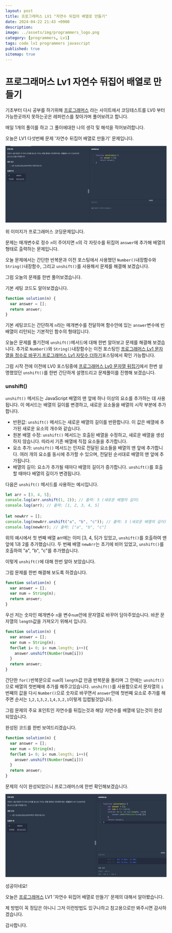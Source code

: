 ```yaml
---
layout: post
title: 프로그래머스 LV1 "자연수 뒤집어 배열로 만들기"
date: 2024-04-22 21:43 +0900
description: 
image: ../assets/img/programmers_logo.png
category: [programmers, Lv1]
tags: code lv1 programmers javascript
published: true
sitemap: true
---
```


# 프로그래머스 Lv1 자연수 뒤집어 배열로 만들기

  기초부터 다시 공부를 하기위해 [프로그래머스](https://programmers.co.kr/) 라는 사이트에서
  코딩테스트를 LV0 부터 가능한곳까지 못하는곳은 레퍼런스를 찾아가며 풀어보려고 합니다.
  
  매일 1개의 풀이를 하고 그 풀이에대한 나의 생각 및 해석을 적어보려합니다.

  오늘은 LV1 다섯번째 문제 '자연수 뒤집어 배열로 만들기' 문제입니다.

  ![프로그래머스 이미지](/assets/img/자연수뒤집어배열로만들기_01.jpg)

  위 이미지가 프로그래머스 코딩문제입니다.
  
  문제는 매개변수로 정수 `n`이 주어지면 `n`의 각 자릿수를 뒤집어 `answer`에 추가해 배열의 형태로 출력하는 문제입니다.

  오늘 문제에서는 간단한 반복문과 이전 포스팅에서 사용했던 `Number()`내장함수와 `String()`내장함수, 그리고 `unshift()`를 사용해서 문제를 해결해 보겠습니다.

  그럼 오늘의 문제를 한번 풀어보겠습니다.

  기본 세팅 코드도 알아보겠습니다.
  
```javascript
function solution(n) {
  var answer = [];
  return answer;
}
```

기본 세팅코드는 간단하게 `n`라는 매개변수를 전달하며 함수안에 있는 `answer`변수에 빈 배열이 리턴되는 기본적인 함수의 형태입니다.

오늘은 문제를 풀기전에 `unshift()`메서드에 대해 한번 알아보고 문제를 해결해 보겠습니다.
추가로 `Number()`와 `String()`내장함수는 이전 포스팅인 [프로그래머스 Lv1 문자열을 정수로 바꾸기](https://spearboy.github.io/posts/programmers_22/),[프로그래머스 Lv1 자릿수 더하기](https://spearboy.github.io/posts/programmers_24/)포스팅에서 확인 가능합니다.

그럼 시작 전에 이전에 LV0 포스팅중에 [프로그래머스 Lv0 문자열 뒤집기](https://spearboy.github.io/posts/programmers_9/)에서 한번 설명했었던 `unshift()`를 한번 간단하게 설명드리고 문제풀이를 진행해 보겠습니다.

### unshift()

`unshift()` 메서드는 JavaScript 배열의 맨 앞에 하나 이상의 요소를 추가하는 데 사용됩니다. 이 메서드는 배열의 길이를 변경하고, 새로운 요소들을 배열의 시작 부분에 추가합니다.
  + 반환값: `unshift()` 메서드는 새로운 배열의 길이를 반환합니다. 이 값은 배열에 추가된 새로운 요소의 개수와 같습니다.
  + 원본 배열 수정: `unshift()` 메서드는 호출된 배열을 수정하고, 새로운 배열을 생성하지 않습니다. 따라서 기존 배열에 직접 요소들을 추가합니다.
  + 요소 추가: `unshift()` 메서드는 인자로 전달된 요소들을 배열의 맨 앞에 추가합니다. 여러 개의 요소를 동시에 추가할 수 있으며, 전달된 순서대로 배열의 맨 앞에 추가됩니다.
  + 배열의 길이: 요소가 추가될 때마다 배열의 길이가 증가합니다. `unshift()`를 호출할 때마다 배열의 길이가 변경됩니다.

다음은 `unshift()` 메서드를 사용하는 예시입니다.
```javascript
let arr = [3, 4, 5];
console.log(arr.unshift(1, 2)); // 출력: 5 (새로운 배열의 길이)
console.log(arr); // 출력: [1, 2, 3, 4, 5]

let newArr = [];
console.log(newArr.unshift("a", "b", "c")); // 출력: 3 (새로운 배열의 길이)
console.log(newArr); // 출력: ["a", "b", "c"]
```

위의 예시에서 첫 번째 배열 arr에는 이미 [3, 4, 5]가 있었고, `unshift()`를 호출하여 맨 앞에 1과 2를 추가했습니다. 두 번째 배열 `newArr`는 초기에 비어 있었고, `unshift()`를 호출하여 "a", "b", "c"를 추가했습니다.

이렇게 `unshift()`에 대해 한번 알아 보았습니다.

그럼 문제를 한번 해결해 보도록 하겠습니다.

```javascript
function solution(n) {
  var answer = [];
  var num = String(n);
  return answer;
}
```

우선 저는 숫자인 매개변수 `n`을 변수`num`안에 문자열로 바꾸어 담아주었습니다. 바꾼 문자열의 `length`값을 가져오기 위해서 입니다.

```javascript
function solution(n) {
  var answer = [];
  var num = String(n);
  for(let i= 0; i< num.length; i++){
    answer.unshift(Number(num[i]))
  }
  return answer;
}
```

간단한 `for()`반복문으로 `num`의 `length`값 만큼 반복문을 돌리며 그 안에는 `unshift()`으로 배열의 첫번째에 추가를 해주고있습니다. `unshift()`를 사용함으로서 문자열의 `i`번째의 값을 다시 `Number()`으로 숫자로 바꾸면서 `answer`안에 첫번째 요소로 추가를 해주면 순서는 `1`,`2,1`,`3,2,1`,`4,3,2,1`이렇게 입렵될것입니다.

그럼 문제의 주요 포인트인 자연수를 뒤집는것과 해당 자연수를 배열에 담는것이 완성 되었습니다.

완성된 코드를 한번 보여드리겠습니다.

```javascript
function solution(n) {
  var answer = [];
  var num = String(n);
  for(let i= 0; i< num.length; i++){
    answer.unshift(Number(num[i]))
  }
  return answer;
}
```

문제의 식이 완성되었으니 프로그래머스에 한번 확인해보겠습니다.

![프로그래머스 이미지](/assets/img/자연수뒤집어배열로만들기_02.jpg)

성공이네요!

오늘은 [프로그래머스](https://programmers.co.kr/) LV1 '자연수 뒤집어 배열로 만들기' 문제의 대해서 알아봤습니다.

제 방법이 꼭 정답은 아니니 그저 이런방법도 있구나하고 참고용으로만 봐주시면 감사하겠습니다.

감사합니다.